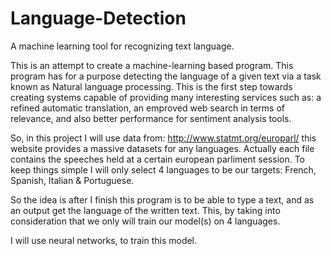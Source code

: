 # Language-Detection
A machine learning tool for recognizing text language.

  This is an attempt to create a machine-learning based program. This program has for a purpose detecting the language of a given text via a task known as Natural language processing.
  This is the first step towards creating systems capable of providing many interesting services such as: a refined automatic translation, an emproved web search in terms of relevance, and also better performance for sentiment analysis tools.
  
  So, in this project I will use data from: http://www.statmt.org/europarl/ this website provides a massive datasets for any languages. Actually each file contains the speeches held at a certain european parliment session. To keep things simple I will only select 4 languages to be our targets: French, Spanish, Italian & Portuguese.
  
  So the idea is after I finish this program is to be able to type a text, and as an output get the language of the written text. 
This, by taking into consideration that we only will train our model(s) on 4 languages. 

  I will use neural networks, to train this model.
  
